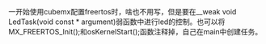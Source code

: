  一开始使用cubemx配置freertos时，啥也不用写，但是要在__weak void LedTask(void const * argument)弱函数中进行led的控制。也可以将MX_FREERTOS_Init();和osKernelStart();函数注释掉，自己在main中创建任务。
